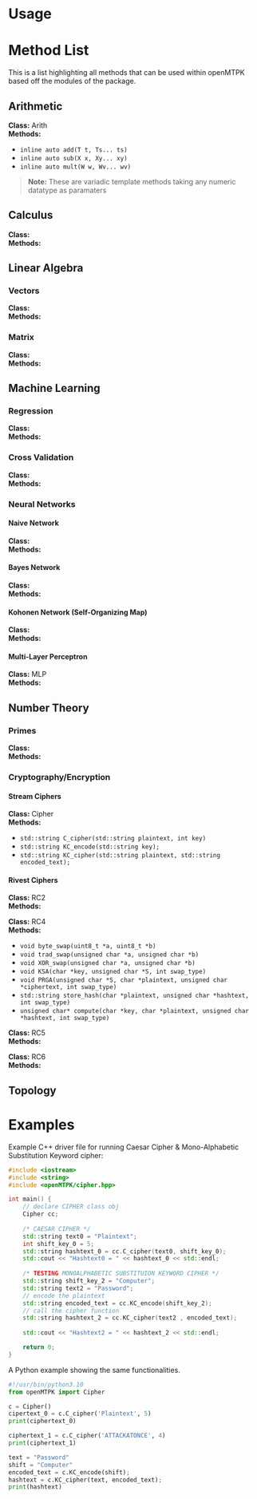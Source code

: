 Usage
=====

# Method List
This is a list highlighting all methods that can be used within openMTPK based off the 
modules of the package. </br>

## Arithmetic
**Class:** Arith </br>
**Methods:** </br>
* `inline auto add(T t, Ts... ts)`
* `inline auto sub(X x, Xy... xy)`
* `inline auto mult(W w, Wv... wv)`
> **Note:** 
> These are variadic template methods taking any numeric datatype as paramaters

## Calculus
**Class:**  </br>
**Methods:** </br>

## Linear Algebra
### Vectors
**Class:**  </br>
**Methods:** </br>

### Matrix
**Class:**  </br>
**Methods:** </br>

## Machine Learning
### Regression
**Class:**  </br>
**Methods:** </br>

### Cross Validation
**Class:**  </br>
**Methods:** </br>

### Neural Networks
#### Naive Network
**Class:**  </br>
**Methods:** </br>

#### Bayes Network
**Class:**  </br>
**Methods:** </br>

#### Kohonen Network (Self-Organizing Map)
**Class:**  </br>
**Methods:** </br>

#### Multi-Layer Perceptron
**Class:** MLP </br>
**Methods:** </br>


## Number Theory
### Primes
**Class:**  </br>
**Methods:** </br>

### Cryptography/Encryption
#### Stream Ciphers
**Class:** Cipher </br>
**Methods:**
* `std::string C_cipher(std::string plaintext, int key)`
* `std::string KC_encode(std::string key);`
* `std::string KC_cipher(std::string plaintext, std::string encoded_text);`

#### Rivest Ciphers
**Class:** RC2 </br>
**Methods:** </br>

**Class:** RC4 </br>
**Methods:** </br>
* `void byte_swap(uint8_t *a, uint8_t *b)`
* `void trad_swap(unsigned char *a, unsigned char *b)`
* `void XOR_swap(unsigned char *a, unsigned char *b)`
* `void KSA(char *key, unsigned char *S, int swap_type)`
* `void PRGA(unsigned char *S, char *plaintext, unsigned char *ciphertext, int swap_type)`
* `std::string store_hash(char *plaintext, unsigned char *hashtext, int swap_type)`
* `unsigned char* compute(char *key, char *plaintext, unsigned char *hashtext, int swap_type)`

**Class:** RC5 </br>
**Methods:** </br>

**Class:** RC6 </br>
**Methods:** </br>


## Topology


# Examples
Example C++ driver file for running Caesar Cipher & Mono-Alphabetic Substitution
Keyword cipher:
``` cpp
#include <iostream>
#include <string>
#include <openMTPK/cipher.hpp>

int main() {
    // declare CIPHER class obj
    Cipher cc;
    
    /* CAESAR CIPHER */
    std::string text0 = "Plaintext";
    int shift_key_0 = 5;
    std::string hashtext_0 = cc.C_cipher(text0, shift_key_0);
    std::cout << "Hashtext0 = " << hashtext_0 << std::endl;
    
    /* TESTING MONOALPHABETIC SUBSTITUION KEYWORD CIPHER */
    std::string shift_key_2 = "Computer";
    std::string text2 = "Password";
    // encode the plaintext
    std::string encoded_text = cc.KC_encode(shift_key_2);
    // call the cipher function
    std::string hashtext_2 = cc.KC_cipher(text2 , encoded_text);
    
    std::cout << "Hashtext2 = " << hashtext_2 << std::endl;

    return 0;
}
```
A Python example showing the same functionalities.
```python
#!/usr/bin/python3.10
from openMTPK import Cipher

c = Cipher()
cipertext_0 = c.C_cipher('Plaintext', 5)
print(ciphertext_0)

ciphertext_1 = c.C_cipher('ATTACKATONCE', 4)
print(ciphertext_1)

text = "Password"
shift = "Computer"
encoded_text = c.KC_encode(shift);
hashtext = c.KC_cipher(text, encoded_text);
print(hashtext)
```
